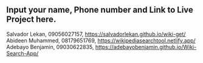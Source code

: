 ## Input your name, Phone number and Link to Live Project here.
Salvador Lekan, 09056027157, https://salvadorlekan.github.io/wiki-get/
Abideen Muhammed, 08179651769, https://wikipediasearchtool.netlify.app/
Adebayo Benjamin, 09030622835, https://adebayobenjamin.github.io/Wiki-Search-App/
